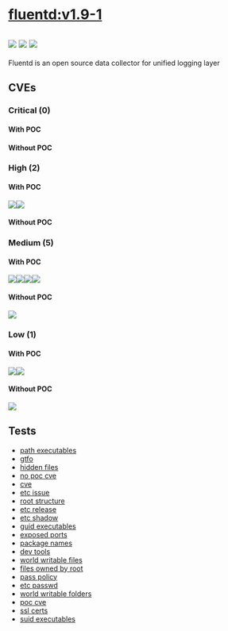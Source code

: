 # [fluentd:v1.9-1](https://hub.docker.com/_/fluentd?tab=tags)
![](https://img.shields.io/static/v1?label=tag&message=v1.9-1&color=blue)
![](https://img.shields.io/badge/Welcome%20to%20Alpine%20Linux%203.9-blue)
![](https://img.shields.io/badge/Kernel%20\r%20on%20an%20\m%20()-blue)
---
<p>
Fluentd is an open source data collector for unified logging layer
</p>

## CVEs
### Critical (0)
#### With POC

#### Without POC


### High (2)
#### With POC
[![](https://img.shields.io/badge/🔗%20CVE--2021--3450-HIGH-organge)](https://github.com/trickest/cve/blob/main/2021/CVE-2021-3450.md)[![](https://img.shields.io/badge/🔗%20CVE--2021--23840-HIGH-organge)](https://github.com/trickest/cve/blob/main/2021/CVE-2021-23840.md)
#### Without POC


### Medium (5)
#### With POC
[![](https://img.shields.io/badge/🔗%20CVE--2021--41186-MEDIUM-yellow)](https://github.com/trickest/cve/blob/main/2021/CVE-2021-41186.md)[![](https://img.shields.io/badge/🔗%20CVE--2020--1971-MEDIUM-yellow)](https://github.com/trickest/cve/blob/main/2020/CVE-2020-1971.md)[![](https://img.shields.io/badge/🔗%20CVE--2021--23841-MEDIUM-yellow)](https://github.com/trickest/cve/blob/main/2021/CVE-2021-23841.md)[![](https://img.shields.io/badge/🔗%20CVE--2021--3449-MEDIUM-yellow)](https://github.com/trickest/cve/blob/main/2021/CVE-2021-3449.md)
#### Without POC
[![](https://img.shields.io/badge/%20CVE--2022--24795-MEDIUM-yellow)](https://github.com/trickest/cve/blob/main/2022/CVE-2022-24795.md)

### Low (1)
#### With POC
[![](https://img.shields.io/badge/🔗%20CVE--2021--23840-LOW-blue)](https://github.com/trickest/cve/blob/main/2021/CVE-2021-23840.md)[![](https://img.shields.io/badge/🔗%20CVE--2021--23839-LOW-blue)](https://github.com/trickest/cve/blob/main/2021/CVE-2021-23839.md)
#### Without POC
[![](https://img.shields.io/badge/%20CVE--2022--24795-LOW-blue)](https://github.com/trickest/cve/blob/main/2022/CVE-2022-24795.md)

## Tests
* [path executables](reports/path-executables.txt)
* [gtfo](reports/gtfo.txt)
* [hidden files](reports/hidden-files.txt)
* [no poc cve](reports/no-poc-cve.txt)
* [cve](reports/cve.txt)
* [etc issue](reports/etc-issue.txt)
* [root structure](reports/root-structure.txt)
* [etc release](reports/etc-release.txt)
* [etc shadow](reports/etc-shadow.txt)
* [guid executables](reports/guid-executables.txt)
* [exposed ports](reports/exposed-ports.txt)
* [package names](reports/package-names.txt)
* [dev tools](reports/dev-tools.txt)
* [world writable files](reports/world-writable-files.txt)
* [files owned by root](reports/files-owned-by-root.txt)
* [pass policy](reports/pass-policy.txt)
* [etc passwd](reports/etc-passwd.txt)
* [world writable folders](reports/world-writable-folders.txt)
* [poc cve](reports/poc-cve.txt)
* [ssl certs](reports/ssl-certs.txt)
* [suid executables](reports/suid-executables.txt)

